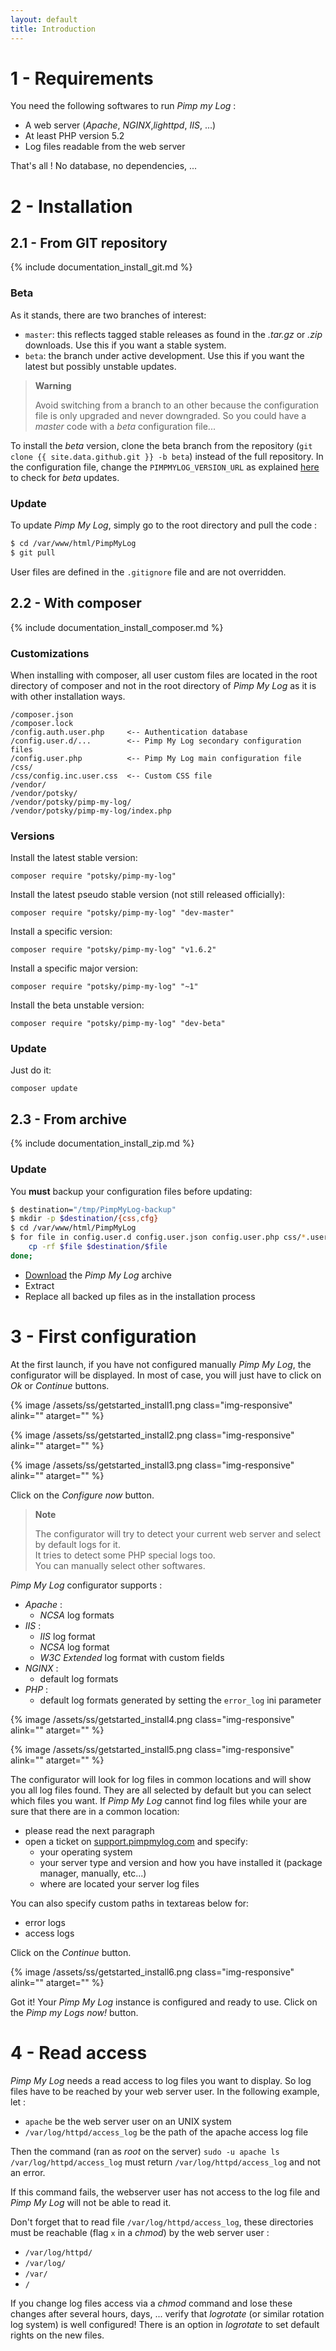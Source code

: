 ```yaml
---
layout: default
title: Introduction
---
```


# 1 - Requirements

You need the following softwares to run *Pimp my Log* :

* A web server (*Apache*, *NGINX*,*lighttpd*, *IIS*, ...)
* At least PHP version 5.2
* Log files readable from the web server

That's all ! No database, no dependencies, ...


# 2 - Installation

## 2.1 - From GIT repository

{% include documentation_install_git.md %}

### Beta

As it stands, there are two branches of interest:

- `master`: this reflects tagged stable releases as found in the *.tar.gz* or *.zip* downloads. Use this if you want a stable system.
- `beta`: the branch under active development. Use this if you want the latest but possibly unstable updates.

> **Warning**  
>
> Avoid switching from a branch to an other because the configuration file is only upgraded and never downgraded. So you could have a *master* code with a *beta* configuration file...

<!-- -->

To install the *beta* version, clone the beta branch from the repository (`git clone {{ site.data.github.git }} -b beta`) instead of the full repository. In the configuration file, change the `PIMPMYLOG_VERSION_URL` as explained [here](/documentation/configuration.html?pimpmylog_version_url) to check for *beta* updates.


### Update

To update *Pimp My Log*, simply go to the root directory and pull the code :

```sh
$ cd /var/www/html/PimpMyLog
$ git pull
```

User files are defined in the `.gitignore` file and are not overridden.


## 2.2 - With composer

{% include documentation_install_composer.md %}

### Customizations

When installing with composer, all user custom files are located in the root directory of composer and not in the root directory of *Pimp My Log* as it is with other installation ways.

```
/composer.json
/composer.lock
/config.auth.user.php     <-- Authentication database
/config.user.d/...        <-- Pimp My Log secondary configuration files
/config.user.php          <-- Pimp My Log main configuration file
/css/
/css/config.inc.user.css  <-- Custom CSS file
/vendor/
/vendor/potsky/
/vendor/potsky/pimp-my-log/
/vendor/potsky/pimp-my-log/index.php
```

### Versions

Install the latest stable version:

```
composer require "potsky/pimp-my-log"
```

Install the latest pseudo stable version (not still released officially):

```
composer require "potsky/pimp-my-log" "dev-master"
```

Install a specific version:

```
composer require "potsky/pimp-my-log" "v1.6.2"
```

Install a specific major version:

```
composer require "potsky/pimp-my-log" "~1"
```

Install the beta unstable version:

```
composer require "potsky/pimp-my-log" "dev-beta"
```

### Update

Just do it:

```
composer update
```

## 2.3 - From archive

{% include documentation_install_zip.md %}

<a name="update"></a>

### Update

You **must** backup your configuration files before updating:

```sh
$ destination="/tmp/PimpMyLog-backup"
$ mkdir -p $destination/{css,cfg}
$ cd /var/www/html/PimpMyLog
$ for file in config.user.d config.user.json config.user.php css/*.user.css cfg/*.user.php; do
    cp -rf $file $destination/$file
done;
```

- [Download](https://github.com/potsky/PimpMyLog/zipball/master) the *Pimp My Log* archive
- Extract
- Replace all backed up files as in the installation process


# 3 - First configuration

At the first launch, if you have not configured manually *Pimp My Log*, the configurator will be displayed. In most of case, you will just have to click on *Ok* or *Continue* buttons.

{% image /assets/ss/getstarted_install1.png class="img-responsive" alink="" atarget="" %}

{% image /assets/ss/getstarted_install2.png class="img-responsive" alink="" atarget="" %}

{% image /assets/ss/getstarted_install3.png class="img-responsive" alink="" atarget="" %}

Click on the *Configure now* button.

> **Note**  
> 
> The configurator will try to detect your current web server and select by default logs for it.  
> It tries to detect some PHP special logs too.  
> You can manually select other softwares.  

*Pimp My Log* configurator supports :

- *Apache* :
    - *NCSA* log formats
- *IIS* :
    - *IIS* log format
    - *NCSA* log format
    - *W3C Extended* log format with custom fields
- *NGINX* :
    - default log formats
- *PHP* :
    - default log formats generated by setting the `error_log` ini parameter

<!-- -->

{% image /assets/ss/getstarted_install4.png class="img-responsive" alink="" atarget="" %}

{% image /assets/ss/getstarted_install5.png class="img-responsive" alink="" atarget="" %}

The configurator will look for log files in common locations and will show you all log files found. They are all selected by default but you can select which files you want. If *Pimp My Log* cannot find log files while your are sure that there are in a common location:

- please read the next paragraph
- open a ticket on [support.pimpmylog.com](http://support.pimpmylog.com) and specify:
    - your operating system
    - your server type and version and how you have installed it (package manager, manually, etc...)
    - where are located your server log files

You can also specify custom paths in textareas below for:

- error logs
- access logs

Click on the *Continue* button.

{% image /assets/ss/getstarted_install6.png class="img-responsive" alink="" atarget="" %}

Got it! Your *Pimp My Log* instance is configured and ready to use. Click on the *Pimp my Logs now!* button.

# 4 - Read access

*Pimp My Log* needs a read access to log files you want to display. So log files have to be reached by your web server user. In the following example, let :

- `apache` be the web server user on an UNIX system
- `/var/log/httpd/access_log` be the path of the apache access log file

Then the command (ran as *root* on the server) `sudo -u apache ls /var/log/httpd/access_log` must return `/var/log/httpd/access_log` and not an error.

If this command fails, the webserver user has not access to the log file and *Pimp My Log* will not be able to read it.

Don't forget that to read file `/var/log/httpd/access_log`, these directories must be reachable (flag `x` in a *chmod*) by the web server user :

- `/var/log/httpd/`
- `/var/log/`
- `/var/`
- `/`

If you change log files access via a *chmod* command and lose these changes after several hours, days, ... verify that *logrotate* (or similar rotation log system) is well configured! There is an option in *logrotate* to set default rights on the new files.




